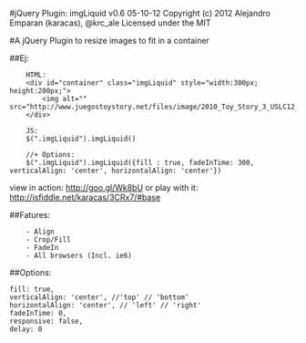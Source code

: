#jQuery  Plugin: imgLiquid v0.6
05-10-12
Copyright (c) 2012 Alejandro Emparan (karacas), @krc_ale
Licensed under the MIT

#A jQuery Plugin to resize images to fit in a container

##Ej:
```
	HTML:
	<div id="container" class="imgLiquid" style="width:300px; height:200px;">
		<img alt="" src="http://www.juegostoystory.net/files/image/2010_Toy_Story_3_USLC12_Woody.jpg"/>
	</div>

	JS:
	$(".imgLiquid").imgLiquid()

	//+ Options:
	$(".imgLiquid").imgLiquid({fill : true, fadeInTime: 300, verticalAlign: 'center', horizontalAlign: 'center'})
```
view in action:		http://goo.gl/Wk8bU
or play with it:	http://jsfiddle.net/karacas/3CRx7/#base


##Fatures:
```
	- Align
	- Crop/Fill
	- FadeIn
	- All browsers (Incl. ie6)
```


##Options:
```
fill: true,
verticalAlign: 'center', //'top' // 'bottom'
horizontalAlign: 'center', // 'left' // 'right'
fadeInTime: 0,
responsive: false,
delay: 0
```

